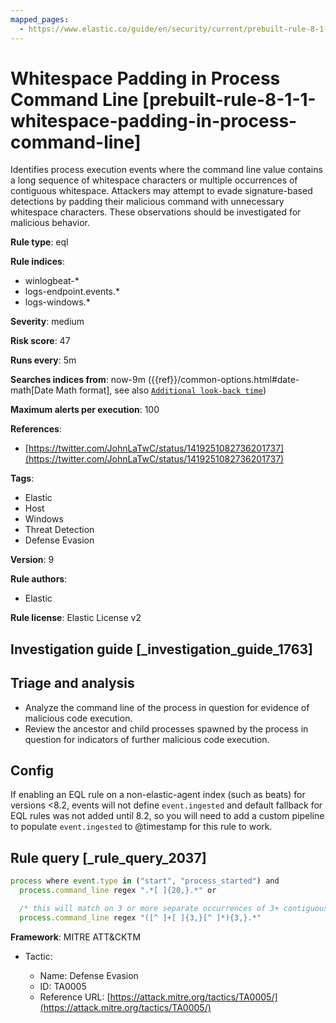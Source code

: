 ```yaml
---
mapped_pages:
  - https://www.elastic.co/guide/en/security/current/prebuilt-rule-8-1-1-whitespace-padding-in-process-command-line.html
---
```


# Whitespace Padding in Process Command Line [prebuilt-rule-8-1-1-whitespace-padding-in-process-command-line]

Identifies process execution events where the command line value contains a long sequence of whitespace characters or multiple occurrences of contiguous whitespace. Attackers may attempt to evade signature-based detections by padding their malicious command with unnecessary whitespace characters. These observations should be investigated for malicious behavior.

**Rule type**: eql

**Rule indices**:

* winlogbeat-*
* logs-endpoint.events.*
* logs-windows.*

**Severity**: medium

**Risk score**: 47

**Runs every**: 5m

**Searches indices from**: now-9m ({{ref}}/common-options.html#date-math[Date Math format], see also [`Additional look-back time`](docs-content://solutions/security/detect-and-alert/create-detection-rule.md#rule-schedule))

**Maximum alerts per execution**: 100

**References**:

* [https://twitter.com/JohnLaTwC/status/1419251082736201737](https://twitter.com/JohnLaTwC/status/1419251082736201737)

**Tags**:

* Elastic
* Host
* Windows
* Threat Detection
* Defense Evasion

**Version**: 9

**Rule authors**:

* Elastic

**Rule license**: Elastic License v2

## Investigation guide [_investigation_guide_1763]

## Triage and analysis

- Analyze the command line of the process in question for evidence of malicious code execution.
- Review the ancestor and child processes spawned by the process in question for indicators of further malicious code execution.

## Config

If enabling an EQL rule on a non-elastic-agent index (such as beats) for versions <8.2, events will not define `event.ingested` and default fallback for EQL rules was not added until 8.2, so you will need to add a custom pipeline to populate `event.ingested` to @timestamp for this rule to work.

## Rule query [_rule_query_2037]

```js
process where event.type in ("start", "process_started") and
  process.command_line regex ".*[ ]{20,}.*" or

  /* this will match on 3 or more separate occurrences of 3+ contiguous whitespace characters */
  process.command_line regex "([^ ]+[ ]{3,}[^ ]*){3,}.*"
```

**Framework**: MITRE ATT&CKTM

* Tactic:

    * Name: Defense Evasion
    * ID: TA0005
    * Reference URL: [https://attack.mitre.org/tactics/TA0005/](https://attack.mitre.org/tactics/TA0005/)



